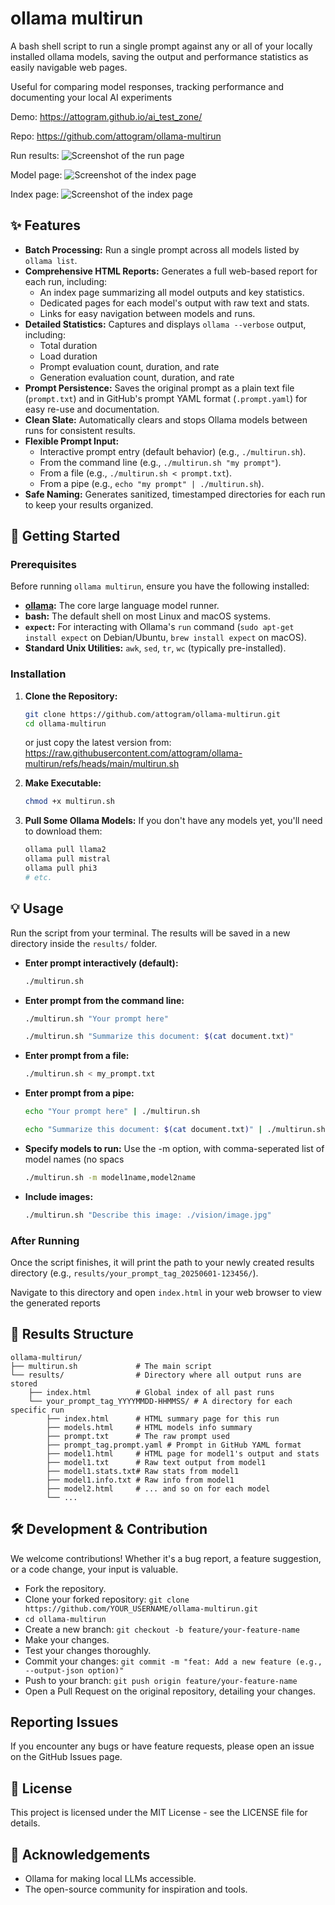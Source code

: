# ollama multirun

A bash shell script to run a single prompt against any or all of your locally installed ollama models,
saving the output and performance statistics as easily navigable web pages.

Useful for comparing model responses, tracking performance
and documenting your local AI experiments

Demo: https://attogram.github.io/ai_test_zone/

Repo: https://github.com/attogram/ollama-multirun

Run results:
![Screenshot of the run page](docs/run.page.png)

Model page:
![Screenshot of the index page](docs/model.page.png)

Index page:
![Screenshot of the index page](docs/main.index.png)

## ✨ Features

* **Batch Processing:** Run a single prompt across all models listed by `ollama list`.
* **Comprehensive HTML Reports:** Generates a full web-based report for each run, including:
    * An index page summarizing all model outputs and key statistics.
    * Dedicated pages for each model's output with raw text and stats.
    * Links for easy navigation between models and runs.
* **Detailed Statistics:** Captures and displays `ollama --verbose` output, including:
    * Total duration
    * Load duration
    * Prompt evaluation count, duration, and rate
    * Generation evaluation count, duration, and rate
* **Prompt Persistence:** Saves the original prompt as a plain text file (`prompt.txt`) and in GitHub's prompt YAML format (`.prompt.yaml`) for easy re-use and documentation.
* **Clean Slate:** Automatically clears and stops Ollama models between runs for consistent results.
* **Flexible Prompt Input:**
    * Interactive prompt entry (default behavior) (e.g., `./multirun.sh`).
    * From the command line (e.g., `./multirun.sh "my prompt"`).
    * From a file (e.g., `./multirun.sh < prompt.txt`).
    * From a pipe (e.g., `echo "my prompt" | ./multirun.sh`).
* **Safe Naming:** Generates sanitized, timestamped directories for each run to keep your results organized.

## 🚀 Getting Started

### Prerequisites

Before running `ollama multirun`, ensure you have the following installed:

* **[ollama](https://ollama.com/):** The core large language model runner.
* **bash:** The default shell on most Linux and macOS systems.
* **`expect`:** For interacting with Ollama's `run` command (`sudo apt-get install expect` on Debian/Ubuntu, `brew install expect` on macOS).
* **Standard Unix Utilities:** `awk`, `sed`, `tr`, `wc` (typically pre-installed).

### Installation

1.  **Clone the Repository:**
    ```bash
    git clone https://github.com/attogram/ollama-multirun.git
    cd ollama-multirun
    ```

    or just copy the latest version from: https://raw.githubusercontent.com/attogram/ollama-multirun/refs/heads/main/multirun.sh

2.  **Make Executable:**
    ```bash
    chmod +x multirun.sh
    ```
3.  **Pull Some Ollama Models:** If you don't have any models yet, you'll need to download them:
    ```bash
    ollama pull llama2
    ollama pull mistral
    ollama pull phi3
    # etc.
    ```

## 💡 Usage

Run the script from your terminal. The results will be saved in a new directory inside the `results/` folder.

- **Enter prompt interactively (default):**
    ```bash
    ./multirun.sh
    ```

-  **Enter prompt from the command line:**
    ```bash
    ./multirun.sh "Your prompt here"
    ```
    ```bash
    ./multirun.sh "Summarize this document: $(cat document.txt)"
    ```

- **Enter prompt from a file:**
    ```bash
    ./multirun.sh < my_prompt.txt
    ```

- **Enter prompt from a pipe:**
    ```bash
    echo "Your prompt here" | ./multirun.sh
    ```
    ```bash
    echo "Summarize this document: $(cat document.txt)" | ./multirun.sh
    ```

- **Specify models to run:**
    Use the -m option, with comma-seperated list of model names (no spacs 
    ```bash
    ./multirun.sh -m model1name,model2name
    ```

- **Include images:**
    ```bash
    ./multirun.sh "Describe this image: ./vision/image.jpg"
    ```
    
### After Running

Once the script finishes, 
it will print the path to your newly created results directory (e.g., `results/your_prompt_tag_20250601-123456/`).

Navigate to this directory and open `index.html` in your web browser to view the generated reports

## 📂 Results Structure
```
ollama-multirun/
├── multirun.sh             # The main script
└── results/                # Directory where all output runs are stored
    ├── index.html          # Global index of all past runs
    └── your_prompt_tag_YYYYMMDD-HHMMSS/ # A directory for each specific run
        ├── index.html      # HTML summary page for this run
        ├── models.html     # HTML models info summary
        ├── prompt.txt      # The raw prompt used
        ├── prompt_tag.prompt.yaml # Prompt in GitHub YAML format
        ├── model1.html     # HTML page for model1's output and stats
        ├── model1.txt      # Raw text output from model1
        ├── model1.stats.txt# Raw stats from model1
        ├── model1.info.txt # Raw info from model1
        ├── model2.html     # ... and so on for each model
        └── ...
```

## 🛠️ Development & Contribution

We welcome contributions! Whether it's a bug report, a feature suggestion, or a code change, your input is valuable.
* Fork the repository.
* Clone your forked repository: ```git clone https://github.com/YOUR_USERNAME/ollama-multirun.git```
* ```cd ollama-multirun```
* Create a new branch: ```git checkout -b feature/your-feature-name```
* Make your changes.
* Test your changes thoroughly.
* Commit your changes: ```git commit -m "feat: Add a new feature (e.g., --output-json option)"```
* Push to your branch: ```git push origin feature/your-feature-name```
* Open a Pull Request on the original repository, detailing your changes.

## Reporting Issues
If you encounter any bugs or have feature requests, please open an issue on the GitHub Issues page.

## 📜 License
This project is licensed under the MIT License - see the LICENSE file for details.

## 🙏 Acknowledgements
* Ollama for making local LLMs accessible.
* The open-source community for inspiration and tools.
